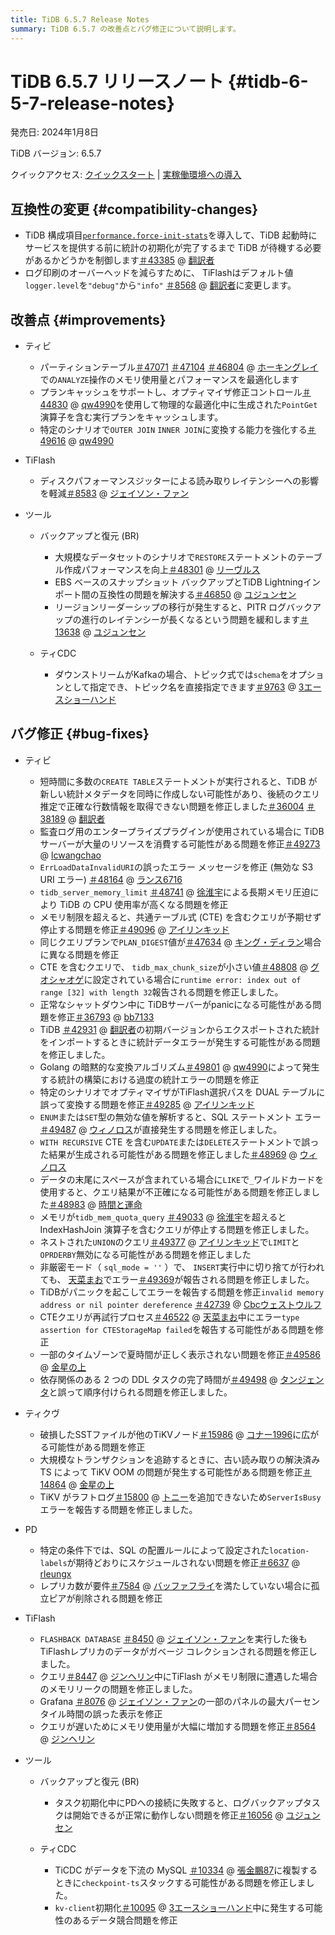 ```yaml
---
title: TiDB 6.5.7 Release Notes
summary: TiDB 6.5.7 の改善点とバグ修正について説明します。
---
```


# TiDB 6.5.7 リリースノート {#tidb-6-5-7-release-notes}

発売日: 2024年1月8日

TiDB バージョン: 6.5.7

クイックアクセス: [クイックスタート](https://docs.pingcap.com/tidb/v6.5/quick-start-with-tidb) | [実稼働環境への導入](https://docs.pingcap.com/tidb/v6.5/production-deployment-using-tiup)

## 互換性の変更 {#compatibility-changes}

-   TiDB 構成項目[`performance.force-init-stats`](https://docs.pingcap.com/tidb/v6.5/tidb-configuration-file#force-init-stats-new-in-v657)を導入して、TiDB 起動時にサービスを提供する前に統計の初期化が完了するまで TiDB が待機する必要があるかどうかを制御します[＃43385](https://github.com/pingcap/tidb/issues/43385) @ [翻訳者](https://github.com/xuyifangreeneyes)
-   ログ印刷のオーバーヘッドを減らすために、 TiFlashはデフォルト値`logger.level`を`"debug"`から`"info"` [＃8568](https://github.com/pingcap/tiflash/issues/8568) @ [翻訳者](https://github.com/xzhangxian1008)に変更します。

## 改善点 {#improvements}

-   ティビ

    -   パーティションテーブル[＃47071](https://github.com/pingcap/tidb/issues/47071) [＃47104](https://github.com/pingcap/tidb/issues/47104) [＃46804](https://github.com/pingcap/tidb/issues/46804) @ [ホーキングレイ](https://github.com/hawkingrei)での`ANALYZE`操作のメモリ使用量とパフォーマンスを最適化します
    -   プランキャッシュをサポートし、オプティマイザ修正コントロール[＃44830](https://github.com/pingcap/tidb/issues/44830) @ [qw4990](https://github.com/qw4990)を使用して物理的な最適化中に生成された`PointGet`演算子を含む実行プランをキャッシュします。
    -   特定のシナリオで`OUTER JOIN` `INNER JOIN`に変換する能力を強化する[＃49616](https://github.com/pingcap/tidb/issues/49616) @ [qw4990](https://github.com/qw4990)

-   TiFlash

    -   ディスクパフォ​​ーマンスジッターによる読み取りレイテンシーへの影響を軽減[＃8583](https://github.com/pingcap/tiflash/issues/8583) @ [ジェイソン・ファン](https://github.com/JaySon-Huang)

-   ツール

    -   バックアップと復元 (BR)

        -   大規模なデータセットのシナリオで`RESTORE`ステートメントのテーブル作成パフォーマンスを向上[＃48301](https://github.com/pingcap/tidb/issues/48301) @ [リーヴルス](https://github.com/Leavrth)
        -   EBS ベースのスナップショット バックアップとTiDB Lightningインポート間の互換性の問題を解決する[＃46850](https://github.com/pingcap/tidb/issues/46850) @ [ユジュンセン](https://github.com/YuJuncen)
        -   リージョンリーダーシップの移行が発生すると、PITR ログバックアップの進行のレイテンシーが長くなるという問題を緩和します[＃13638](https://github.com/tikv/tikv/issues/13638) @ [ユジュンセン](https://github.com/YuJuncen)

    -   ティCDC

        -   ダウンストリームがKafkaの場合、トピック式では`schema`をオプションとして指定でき、トピック名を直接指定できます[＃9763](https://github.com/pingcap/tiflow/issues/9763) @ [3エースショーハンド](https://github.com/3AceShowHand)

## バグ修正 {#bug-fixes}

-   ティビ

    -   短時間に多数の`CREATE TABLE`ステートメントが実行されると、TiDB が新しい統計メタデータを同時に作成しない可能性があり、後続のクエリ推定で正確な行数情報を取得できない問題を修正しました[＃36004](https://github.com/pingcap/tidb/issues/36004) [＃38189](https://github.com/pingcap/tidb/issues/38189) @ [翻訳者](https://github.com/xuyifangreeneyes)
    -   監査ログ用のエンタープライズプラグインが使用されている場合に TiDBサーバーが大量のリソースを消費する可能性がある問題を修正[＃49273](https://github.com/pingcap/tidb/issues/49273) @ [lcwangchao](https://github.com/lcwangchao)
    -   `ErrLoadDataInvalidURI`の誤ったエラー メッセージを修正 (無効な S3 URI エラー) [＃48164](https://github.com/pingcap/tidb/issues/48164) @ [ランス6716](https://github.com/lance6716)
    -   `tidb_server_memory_limit` [＃48741](https://github.com/pingcap/tidb/issues/48741) @ [徐淮宇](https://github.com/XuHuaiyu)による長期メモリ圧迫により TiDB の CPU 使用率が高くなる問題を修正
    -   メモリ制限を超えると、共通テーブル式 (CTE) を含むクエリが予期せず停止する問題を修正[＃49096](https://github.com/pingcap/tidb/issues/49096) @ [アイリンキッド](https://github.com/AilinKid)
    -   同じクエリプランで`PLAN_DIGEST`値が[＃47634](https://github.com/pingcap/tidb/issues/47634) @ [キング・ディラン](https://github.com/King-Dylan)場合に異なる問題を修正
    -   CTE を含むクエリで、 `tidb_max_chunk_size`が小さい値[＃48808](https://github.com/pingcap/tidb/issues/48808) @ [グオシャオゲ](https://github.com/guo-shaoge)に設定されている場合に`runtime error: index out of range [32] with length 32`報告される問題を修正しました。
    -   正常なシャットダウン中に TiDBサーバーがpanicになる可能性がある問題を修正[＃36793](https://github.com/pingcap/tidb/issues/36793) @ [bb7133](https://github.com/bb7133)
    -   TiDB [＃42931](https://github.com/pingcap/tidb/issues/42931) @ [翻訳者](https://github.com/xuyifangreeneyes)の初期バージョンからエクスポートされた統計をインポートするときに統計データエラーが発生する可能性がある問題を修正しました。
    -   Golang の暗黙的な変換アルゴリズム[＃49801](https://github.com/pingcap/tidb/issues/49801) @ [qw4990](https://github.com/qw4990)によって発生する統計の構築における過度の統計エラーの問題を修正
    -   特定のシナリオでオプティマイザがTiFlash選択パスを DUAL テーブルに誤って変換する問題を修正[＃49285](https://github.com/pingcap/tidb/issues/49285) @ [アイリンキッド](https://github.com/AilinKid)
    -   `ENUM`または`SET`型の無効な値を解析すると、SQL ステートメント エラー[＃49487](https://github.com/pingcap/tidb/issues/49487) @ [ウィノロス](https://github.com/winoros)が直接発生する問題を修正しました。
    -   `WITH RECURSIVE` CTE を含む`UPDATE`または`DELETE`ステートメントで誤った結果が生成される可能性がある問題を修正しました[＃48969](https://github.com/pingcap/tidb/issues/48969) @ [ウィノロス](https://github.com/winoros)
    -   データの末尾にスペースが含まれている場合に`LIKE`で`_`ワイルドカードを使用すると、クエリ結果が不正確になる可能性がある問題を修正しました[＃48983](https://github.com/pingcap/tidb/issues/48983) @ [時間と運命](https://github.com/time-and-fate)
    -   メモリが`tidb_mem_quota_query` [＃49033](https://github.com/pingcap/tidb/issues/49033) @ [徐淮宇](https://github.com/XuHuaiyu)を超えると IndexHashJoin 演算子を含むクエリが停止する問題を修正しました。
    -   ネストされた`UNION`のクエリ[＃49377](https://github.com/pingcap/tidb/issues/49377) @ [アイリンキッド](https://github.com/AilinKid)で`LIMIT`と`OPRDERBY`無効になる可能性がある問題を修正しました
    -   非厳密モード（ `sql_mode = ''` ）で、 `INSERT`実行中に切り捨てが行われても、 [天菜まお](https://github.com/tiancaiamao)でエラー[＃49369](https://github.com/pingcap/tidb/issues/49369)が報告される問題を修正しました。
    -   TiDBがパニックを起こしてエラーを報告する問題を修正`invalid memory address or nil pointer dereference` [＃42739](https://github.com/pingcap/tidb/issues/42739) @ [Cbcウェストウルフ](https://github.com/CbcWestwolf)
    -   CTEクエリが再試行プロセス[＃46522](https://github.com/pingcap/tidb/issues/46522) @ [天菜まお](https://github.com/tiancaiamao)中にエラー`type assertion for CTEStorageMap failed`を報告する可能性がある問題を修正
    -   一部のタイムゾーンで夏時間が正しく表示されない問題を修正[＃49586](https://github.com/pingcap/tidb/issues/49586) @ [金星の上](https://github.com/overvenus)
    -   依存関係のある 2 つの DDL タスクの完了時間が[＃49498](https://github.com/pingcap/tidb/issues/49498) @ [タンジェンタ](https://github.com/tangenta)と誤って順序付けられる問題を修正しました。

-   ティクヴ

    -   破損したSSTファイルが他のTiKVノード[＃15986](https://github.com/tikv/tikv/issues/15986) @ [コナー1996](https://github.com/Connor1996)に広がる可能性がある問題を修正
    -   大規模なトランザクションを追跡するときに、古い読み取りの解決済み TS によって TiKV OOM の問題が発生する可能性がある問題を修正[＃14864](https://github.com/tikv/tikv/issues/14864) @ [金星の上](https://github.com/overvenus)
    -   TiKV がラフトログ[＃15800](https://github.com/tikv/tikv/issues/15800) @ [トニー](https://github.com/tonyxuqqi)を追加できないため`ServerIsBusy`エラーを報告する問題を修正しました。

-   PD

    -   特定の条件下では、SQL の配置ルールによって設定された`location-labels`が期待どおりにスケジュールされない問題を修正[＃6637](https://github.com/tikv/pd/issues/6637) @ [rleungx](https://github.com/rleungx)
    -   レプリカ数が要件[＃7584](https://github.com/tikv/pd/issues/7584) @ [バッファフライ](https://github.com/bufferflies)を満たしていない場合に孤立ピアが削除される問題を修正

-   TiFlash

    -   `FLASHBACK DATABASE` [＃8450](https://github.com/pingcap/tiflash/issues/8450) @ [ジェイソン・ファン](https://github.com/JaySon-Huang)を実行した後もTiFlashレプリカのデータがガベージ コレクションされる問題を修正しました。
    -   クエリ[＃8447](https://github.com/pingcap/tiflash/issues/8447) @ [ジンヘリン](https://github.com/JinheLin)中にTiFlash がメモリ制限に遭遇した場合のメモリリークの問題を修正しました。
    -   Grafana [＃8076](https://github.com/pingcap/tiflash/issues/8076) @ [ジェイソン・ファン](https://github.com/JaySon-Huang)の一部のパネルの最大パーセンタイル時間の誤った表示を修正
    -   クエリが遅いためにメモリ使用量が大幅に増加する問題を修正[＃8564](https://github.com/pingcap/tiflash/issues/8564) @ [ジンヘリン](https://github.com/JinheLin)

-   ツール

    -   バックアップと復元 (BR)

        -   タスク初期化中にPDへの接続に失敗すると、ログバックアップタスクは開始できるが正常に動作しない問題を修正[＃16056](https://github.com/tikv/tikv/issues/16056) @ [ユジュンセン](https://github.com/YuJuncen)

    -   ティCDC

        -   TiCDC がデータを下流の MySQL [＃10334](https://github.com/pingcap/tiflow/issues/10334) @ [張金鵬87](https://github.com/zhangjinpeng87)に複製するときに`checkpoint-ts`スタックする可能性がある問題を修正しました。
        -   `kv-client`初期化[＃10095](https://github.com/pingcap/tiflow/issues/10095) @ [3エースショーハンド](https://github.com/3AceShowHand)中に発生する可能性のあるデータ競合問題を修正
